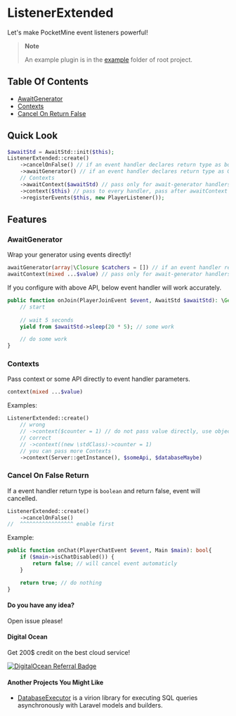 # ListenerExtended

Let's make PocketMine event listeners powerful!


> **Note**
> 
> An example plugin is in the [example](https://github.com/xerenahmed/ListenerExtended/tree/main/example) folder of root project.

## Table Of Contents
- [AwaitGenerator](#awaitgenerator)  
- [Contexts](#contexts)   
- [Cancel On Return False](#cancel-on-false-return)

## Quick Look

```php
$awaitStd = AwaitStd::init($this);
ListenerExtended::create()
    ->cancelOnFalse() // if an event handler declares return type as boolean and returns false, cancel it
    ->awaitGenerator() // if an event handler declares return type as Generator type, execute it with AwaitGenerator
    // Contexts
    ->awaitContext($awaitStd) // pass only for await-generator handlers
    ->context($this) // pass to every handler, pass after awaitContext to await-generator handlers
    ->registerEvents($this, new PlayerListener());
```

## Features

### AwaitGenerator
Wrap your generator using events directly!

```php
awaitGenerator(array|\Closure $catchers = []) // if an event handler returns Generator type, execute it in AwaitGenerator. Pass catchers for error handling.
awaitContext(mixed ...$value) // pass only for await-generator handlers
```

If you configure with above API, below event handler will work accurately.
```php
public function onJoin(PlayerJoinEvent $event, AwaitStd $awaitStd): \Generator{
    // start
        
    // wait 5 seconds
    yield from $awaitStd->sleep(20 * 5); // some work

    // do some work
}
```

### Contexts
Pass context or some API directly to event handler parameters.

```php
context(mixed ...$value)
```

Examples:
```php
ListenerExtended::create()
    // wrong
    // ->context($counter = 1) // do not pass value directly, use objects instead
    // correct
    // ->context((new \stdClass)->counter = 1)
    // you can pass more Contexts
    ->context(Server::getInstance(), $someApi, $databaseMaybe)
```

### Cancel On False Return
If a event handler return type is `boolean` and return false, event will cancelled.

```php
ListenerExtended::create()
    ->cancelOnFalse()
//  ^^^^^^^^^^^^^^^^^ enable first
```

Example:
```php
public function onChat(PlayerChatEvent $event, Main $main): bool{
    if ($main->isChatDisabled()) {
        return false; // will cancel event automaticly
    }

    return true; // do nothing
}
```


#### Do you have any idea?
Open issue please!

#### Digital Ocean
Get 200$ credit on the best cloud service!

[![DigitalOcean Referral Badge](https://web-platforms.sfo2.digitaloceanspaces.com/WWW/Badge%203.svg)](https://www.digitalocean.com/?refcode=68d7bc7aff41&utm_campaign=Referral_Invite&utm_medium=Referral_Program&utm_source=badge)

#### Another Projects You Might Like
- [DatabaseExecutor](https://github.com/xerenahmed/DatabaseExecutor) is a virion library for executing SQL queries asynchronously with Laravel models and builders.

